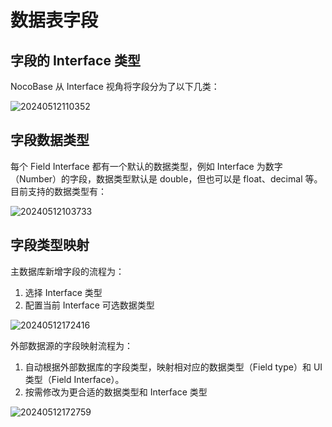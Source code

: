 # 数据表字段

## 字段的 Interface 类型

NocoBase 从 Interface 视角将字段分为了以下几类：

![20240512110352](https://static-docs.nocobase.com/20240512110352.png)

## 字段数据类型

每个 Field Interface 都有一个默认的数据类型，例如 Interface 为数字（Number）的字段，数据类型默认是 double，但也可以是 float、decimal 等。目前支持的数据类型有：

![20240512103733](https://static-docs.nocobase.com/20240512103733.png)

## 字段类型映射

主数据库新增字段的流程为：

1. 选择 Interface 类型
2. 配置当前 Interface 可选数据类型

![20240512172416](https://static-docs.nocobase.com/20240512172416.png)

外部数据源的字段映射流程为：

1. 自动根据外部数据库的字段类型，映射相对应的数据类型（Field type）和 UI 类型（Field Interface）。
2. 按需修改为更合适的数据类型和 Interface 类型

![20240512172759](https://static-docs.nocobase.com/20240512172759.png)